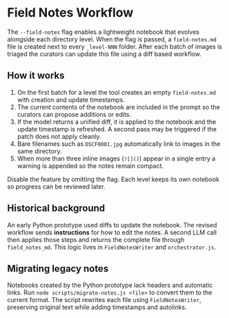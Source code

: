 # Field Notes Workflow

The `--field-notes` flag enables a lightweight notebook that evolves alongside each directory level. When the flag is passed, a `field-notes.md` file is created next to every `_level-NNN` folder. After each batch of images is triaged the curators can update this file using a diff based workflow.

## How it works

1. On the first batch for a level the tool creates an empty `field-notes.md` with creation and update timestamps.
2. The current contents of the notebook are included in the prompt so the curators can propose additions or edits.
3. If the model returns a unified diff, it is applied to the notebook and the update timestamp is refreshed. A second pass may be triggered if the patch does not apply cleanly.
4. Bare filenames such as `DSCF0001.jpg` automatically link to images in the same directory.
5. When more than three inline images (`![]()`) appear in a single entry a warning is appended so the notes remain compact.

Disable the feature by omitting the flag. Each level keeps its own notebook so progress can be reviewed later.

## Historical background

An early Python prototype used diffs to update the notebook. The revised workflow sends **instructions** for how to edit the notes. A second LLM call then applies those steps and returns the complete file through `field_notes_md`. This logic lives in `FieldNotesWriter` and `orchestrator.js`.

## Migrating legacy notes

Notebooks created by the Python prototype lack headers and automatic links. Run `node scripts/migrate-notes.js <file>` to convert them to the current format. The script rewrites each file using `FieldNotesWriter`, preserving original text while adding timestamps and autolinks.
